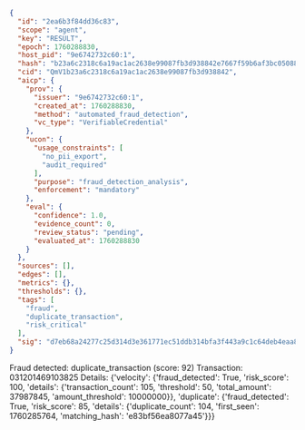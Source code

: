 ```json
{
  "id": "2ea6b3f84dd36c83",
  "scope": "agent",
  "key": "RESULT",
  "epoch": 1760288830,
  "host_pid": "9e6742732c60:1",
  "hash": "b23a6c2318c6a19ac1ac2638e99087fb3d938842e7667f59b6af3bc050887eb0",
  "cid": "QmV1b23a6c2318c6a19ac1ac2638e99087fb3d938842",
  "aicp": {
    "prov": {
      "issuer": "9e6742732c60:1",
      "created_at": 1760288830,
      "method": "automated_fraud_detection",
      "vc_type": "VerifiableCredential"
    },
    "ucon": {
      "usage_constraints": [
        "no_pii_export",
        "audit_required"
      ],
      "purpose": "fraud_detection_analysis",
      "enforcement": "mandatory"
    },
    "eval": {
      "confidence": 1.0,
      "evidence_count": 0,
      "review_status": "pending",
      "evaluated_at": 1760288830
    }
  },
  "sources": [],
  "edges": [],
  "metrics": {},
  "thresholds": {},
  "tags": [
    "fraud",
    "duplicate_transaction",
    "risk_critical"
  ],
  "sig": "d7eb68a24277c25d314d3e361771ec51ddb314bfa3f443a9c1c64deb4eaa8f55"
}
```

Fraud detected: duplicate_transaction (score: 92)
Transaction: 031201469103825
Details: {'velocity': {'fraud_detected': True, 'risk_score': 100, 'details': {'transaction_count': 105, 'threshold': 50, 'total_amount': 37987845, 'amount_threshold': 10000000}}, 'duplicate': {'fraud_detected': True, 'risk_score': 85, 'details': {'duplicate_count': 104, 'first_seen': 1760285764, 'matching_hash': 'e83bf56ea8077a45'}}}